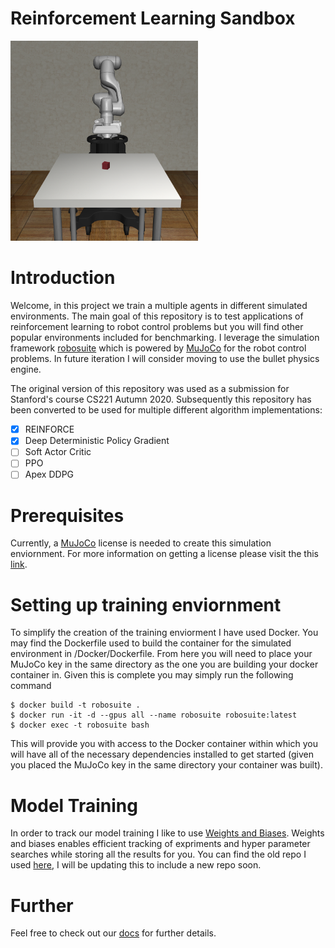 # Reinforcement Learning Sandbox
<p float="left">
  <img src="assets/robotarmfull.png" width="300">
</p>
 <H1>Introduction</H1>
<p>
Welcome, in this project we train a multiple agents in different simulated environments. The main goal of this repository is to test applications of reinforcement learning to robot control problems but you will find other popular environments included for benchmarking. I leverage the simulation framework <a href="https://github.com/ARISE-Initiative/robosuite">robosuite</a> which is powered by <a href="http://mujoco.org/">MuJoCo</a> for the robot control problems. In future iteration I will consider moving to use the bullet physics engine.  
</p>
<p>
The original version of this repository was used as a submission for Stanford's course CS221 Autumn 2020. Subsequently this repository has been converted to be used for multiple different algorithm implementations:

- [x] REINFORCE
- [x] Deep Deterministic Policy Gradient
- [ ] Soft Actor Critic
- [ ] PPO
- [ ] Apex DDPG
</p>

<H1>Prerequisites</H1>
<p>
Currently, a <a href="http://mujoco.org/">MuJoCo</a> license is needed to create this simulation enviornment. For more information on getting a license please visit the this <a href="https://www.roboti.us/license.html">link</a>.
</p>

<H1>Setting up training enviornment</H1>
<p>
To simplify the creation of the training enviorment I have used Docker. You may find the Dockerfile used to build the container for the simulated environment in /Docker/Dockerfile. From here you will need to place your MuJoCo key in the same directory as the one you are building your docker container in. Given this is complete you may simply run the following command
</p>
<pre><code>$ docker build -t robosuite .
$ docker run -it -d --gpus all --name robosuite robosuite:latest
$ docker exec -t robosuite bash
</code></pre>
 <p>
 This will provide you with access to the Docker container within which you will have all of the necessary dependencies installed to get started (given you placed the MuJoCo key in the same directory your container was built). 
 </p>
<H1>Model Training</H1>
In order to track our model training I like to use <a href="https://www.wandb.com/">Weights and Biases</a>. Weights and biases enables efficient tracking of expriments and hyper parameter searches while storing all the results for you. You can find the old repo I used <a href="https://wandb.ai/peterdavidfagan/cs221-project">here</a>, I will be updating this to include a new repo soon.
  
<H1>Further</H1>
<p>
Feel free to check out our <a href="https://peterdavidfagan.gitbook.io/peter-david-fagan/robot-arm">docs</a> for further details.
</p>
